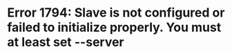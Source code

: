 # Error 1794: Slave is not configured or failed to initialize properly. You must at least set --server

